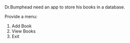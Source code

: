 Dr.Bumphead need an app to store his books in a database.

Provide a menu:  
1. Add Book
2. View Books
3. Exit

